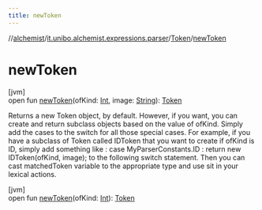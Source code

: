 ```yaml
---
title: newToken
---
```

//[alchemist](../../../index.html)/[it.unibo.alchemist.expressions.parser](../index.html)/[Token](index.html)/[newToken](new-token.html)



# newToken



[jvm]\
open fun [newToken](new-token.html)(ofKind: [Int](https://kotlinlang.org/api/latest/jvm/stdlib/kotlin/-int/index.html), image: [String](https://docs.oracle.com/javase/8/docs/api/java/lang/String.html)): [Token](index.html)



Returns a new Token object, by default. However, if you want, you can create and return subclass objects based on the value of ofKind. Simply add the cases to the switch for all those special cases. For example, if you have a subclass of Token called IDToken that you want to create if ofKind is ID, simply add something like : case MyParserConstants.ID : return new IDToken(ofKind, image); to the following switch statement. Then you can cast matchedToken variable to the appropriate type and use sit in your lexical actions.





[jvm]\
open fun [newToken](new-token.html)(ofKind: [Int](https://kotlinlang.org/api/latest/jvm/stdlib/kotlin/-int/index.html)): [Token](index.html)




